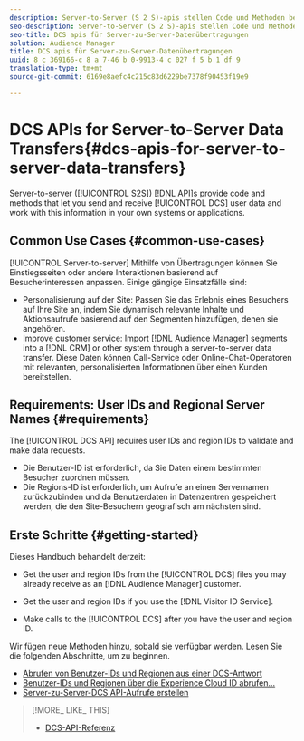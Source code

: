 ```yaml
---
description: Server-to-Server (S 2 S)-apis stellen Code und Methoden bereit, mit denen Sie DCS-Benutzerdaten senden und empfangen können und mit diesen Informationen in Ihren eigenen Systemen oder Anwendungen arbeiten können.
seo-description: Server-to-Server (S 2 S)-apis stellen Code und Methoden bereit, mit denen Sie DCS-Benutzerdaten senden und empfangen können und mit diesen Informationen in Ihren eigenen Systemen oder Anwendungen arbeiten können.
seo-title: DCS apis für Server-zu-Server-Datenübertragungen
solution: Audience Manager
title: DCS apis für Server-zu-Server-Datenübertragungen
uuid: 8 c 369166-c 8 a 7-46 b 0-9913-4 c 027 f 5 b 1 df 9
translation-type: tm+mt
source-git-commit: 6169e8aefc4c215c83d6229be7378f90453f19e9

---
```



# DCS APIs for Server-to-Server Data Transfers{#dcs-apis-for-server-to-server-data-transfers}

Server-to-server ([!UICONTROL S2S]) [!DNL API]s provide code and methods that let you send and receive [!UICONTROL DCS] user data and work with this information in your own systems or applications.

## Common Use Cases {#common-use-cases}

[!UICONTROL Server-to-server] Mithilfe von Übertragungen können Sie Einstiegsseiten oder andere Interaktionen basierend auf Besucherinteressen anpassen. Einige gängige Einsatzfälle sind:

* Personalisierung auf der Site: Passen Sie das Erlebnis eines Besuchers auf Ihre Site an, indem Sie dynamisch relevante Inhalte und Aktionsaufrufe basierend auf den Segmenten hinzufügen, denen sie angehören.
* Improve customer service: Import [!DNL Audience Manager] segments into a [!DNL CRM] or other system through a server-to-server data transfer. Diese Daten können Call-Service oder Online-Chat-Operatoren mit relevanten, personalisierten Informationen über einen Kunden bereitstellen.

## Requirements: User IDs and Regional Server Names {#requirements}

The [!UICONTROL DCS API] requires user IDs and region IDs to validate and make data requests.

* Die Benutzer-ID ist erforderlich, da Sie Daten einem bestimmten Besucher zuordnen müssen.
* Die Regions-ID ist erforderlich, um Aufrufe an einen Servernamen zurückzubinden und da Benutzerdaten in Datenzentren gespeichert werden, die den Site-Besuchern geografisch am nächsten sind.

## Erste Schritte {#getting-started}

Dieses Handbuch behandelt derzeit:

* Get the user and region IDs from the [!UICONTROL DCS] files you may already receive as an [!DNL Audience Manager] customer.

* Get the user and region IDs if you use the [!DNL Visitor ID Service].
* Make calls to the [!UICONTROL DCS] after you have the user and region ID.

Wir fügen neue Methoden hinzu, sobald sie verfügbar werden. Lesen Sie die folgenden Abschnitte, um zu beginnen.

* [Abrufen von Benutzer-IDs und Regionen aus einer DCS-Antwort](dcs-aam-ids.md)
* [Benutzer-IDs und Regionen über die Experience Cloud ID abrufen…](dcs-mcid-ids.md)
* [Server-zu-Server-DCS API-Aufrufe erstellen](dcs-s2s-calls.md)

>[!MORE_ LIKE_ THIS]
>
>* [DCS-API-Referenz](../../../api/dcs-intro/dcs-api-reference/dcs-api-methods.md)

